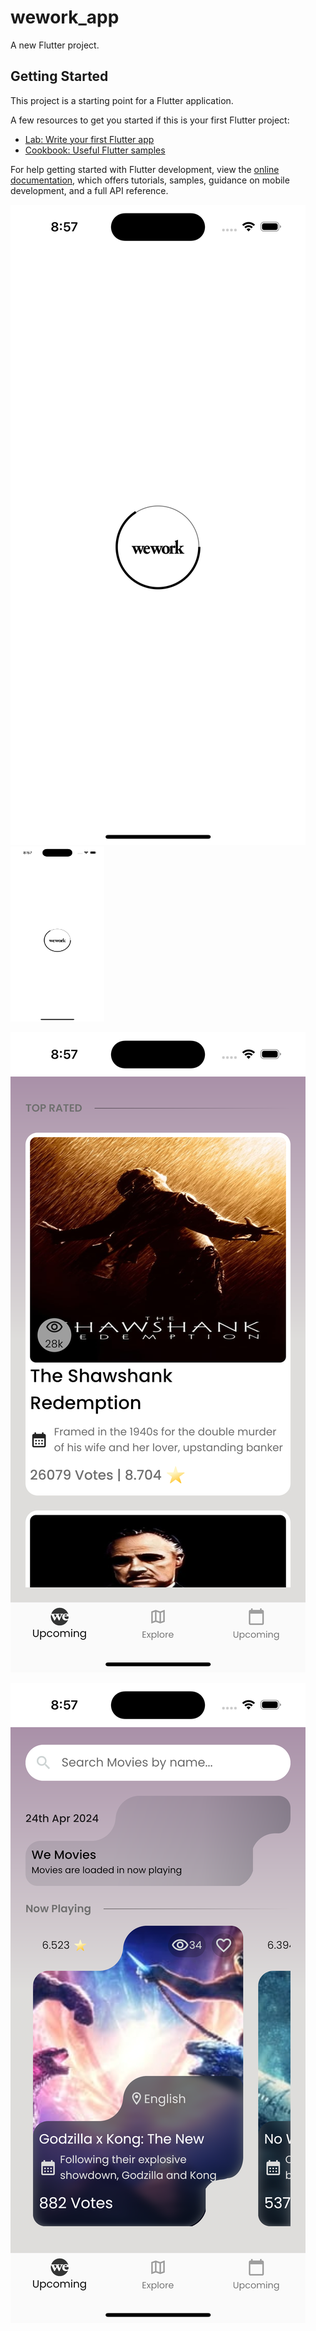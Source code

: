 # wework_app

A new Flutter project.

## Getting Started

This project is a starting point for a Flutter application.

A few resources to get you started if this is your first Flutter project:

- [Lab: Write your first Flutter app](https://docs.flutter.dev/get-started/codelab)
- [Cookbook: Useful Flutter samples](https://docs.flutter.dev/cookbook)

For help getting started with Flutter development, view the
[online documentation](https://docs.flutter.dev/), which offers tutorials,
samples, guidance on mobile development, and a full API reference.






![Example](https://raw.githubusercontent.com/da-nish/bloc_movie_app/main/1.png)
<img src="https://raw.githubusercontent.com/da-nish/bloc_movie_app/main/1.png" width="150" height="280">

![Example](https://raw.githubusercontent.com/da-nish/bloc_movie_app/main/2.png)


![Example](https://raw.githubusercontent.com/da-nish/bloc_movie_app/main/3.png)
